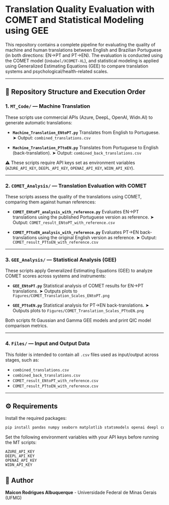 # Translation Quality Evaluation with COMET and Statistical Modeling using GEE

This repository contains a complete pipeline for evaluating the quality of machine and human translations between English and Brazilian Portuguese (in both directions: EN→PT and PT→EN). The evaluation is conducted using the COMET model (`Unbabel/XCOMET-XL`), and statistical modeling is applied using Generalized Estimating Equations (GEE) to compare translation systems and psychological/health-related scales.

---

## 📁 Repository Structure and Execution Order

### 1. `MT_Code/` — Machine Translation

These scripts use commercial APIs (Azure, DeepL, OpenAI, Widn.AI) to generate automatic translations:

* **`Machine_Translation_ENtoPT.py`**
  Translates from English to Portuguese.
  ➤ Output: `combined_translations.csv`

* **`Machine_Translation_PTtoEN.py`**
  Translates from Portuguese to English (back-translation).
  ➤ Output: `combined_back_translations.csv`

⚠️ These scripts require API keys set as environment variables (`AZURE_API_KEY`, `DEEPL_API_KEY`, `OPENAI_API_KEY`, `WIDN_API_KEY`).

---

### 2. `COMET_Analysis/` — Translation Evaluation with COMET

These scripts assess the quality of the translations using COMET, comparing them against human references:

* **`COMET_ENtoPT_analysis_with_reference.py`**
  Evaluates EN→PT translations using the published Portuguese version as reference.
  ➤ Output: `COMET_result_ENtoPT_with_reference.csv`

* **`COMET_PTtoEN_analysis_with_reference.py`**
  Evaluates PT→EN back-translations using the original English version as reference.
  ➤ Output: `COMET_result_PTtoEN_with_reference.csv`

---

### 3. `GEE_Analysis/` — Statistical Analysis (GEE)

These scripts apply Generalized Estimating Equations (GEE) to analyze COMET scores across systems and instruments:

* **`GEE_ENtoPT.py`**
  Statistical analysis of COMET results for EN→PT translations.
  ➤ Outputs plots to `Figures/COMET_Translation_Scales_ENtoPT.png`

* **`GEE_PTtoEN.py`**
  Statistical analysis for PT→EN back-translations.
  ➤ Outputs plots to `Figures/COMET_Translation_Scales_PTtoEN.png`

Both scripts fit Gaussian and Gamma GEE models and print QIC model comparison metrics.

---

### 4. `Files/` — Input and Output Data

This folder is intended to contain all `.csv` files used as input/output across stages, such as:

* `combined_translations.csv`
* `combined_back_translations.csv`
* `COMET_result_ENtoPT_with_reference.csv`
* `COMET_result_PTtoEN_with_reference.csv`

---

## ⚙️ Requirements

Install the required packages:

```bash
pip install pandas numpy seaborn matplotlib statsmodels openai deepl contractions tqdm
```

Set the following environment variables with your API keys before running the MT scripts:

```
AZURE_API_KEY  
DEEPL_API_KEY  
OPENAI_API_KEY  
WIDN_API_KEY  
```

## 🧠 Author

**Maicon Rodrigues Albuquerque** - Universidade Federal de Minas Gerais (UFMG)

